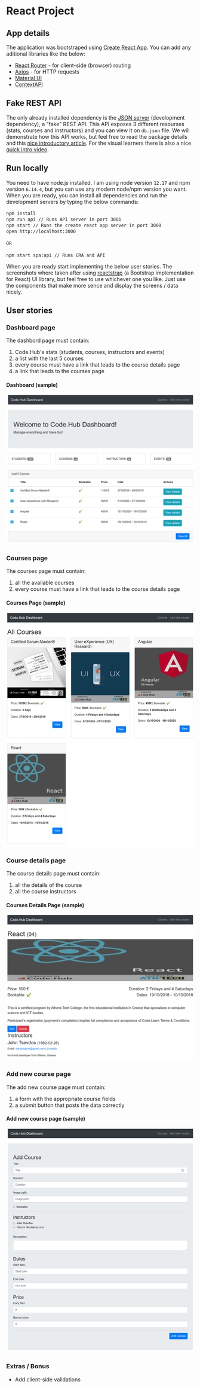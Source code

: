 # React Project

## App details

The application was bootstraped using [Create React App](https://reactjs.org/docs/create-a-new-react-app.html). You can add any aditional libraries like the below:

- [React Router](https://github.com/ReactTraining/react-router) - for client-side (browser) routing
- [Axios](https://github.com/axios/axios) - for HTTP requests
- [Material UI](https://material-ui.com/)
- [ContextAPI](https://reactjs.org/docs/context.html)

## Fake REST API

The only already installed dependency is the [JSON server](https://github.com/typicode/json-server) (development dependency), a "fake" REST API. This API exposes 3 different resourses (stats, courses and instructors) and you can view it on `db.json` file. We will demonstrate how this API works, but feel free to read the package details and this [nice introductory article](https://scotch.io/tutorials/json-server-as-a-fake-rest-api-in-frontend-development). For the visual learners there is also a nice [quick intro video](https://egghead.io/lessons/javascript-creating-demo-apis-with-json-server).

## Run locally

You need to have node.js installed. I am using node version `12.17` and npm version `6.14.4`, but you can use any modern node/npm version you want. When you are ready, you can install all dependencies and run the development servers by typing the below commands:

```
npm install
npm run api // Runs API server in port 3001
npm start // Runs the create react app server in port 3000
open http://localhost:3000

OR

npm start spa:api // Runs CRA and API
```

When you are ready start implementing the below user stories. The screenshots where taken after using [reactstrap](https://reactstrap.github.io/) (a Bootstrap implementation for React) UI library, but feel free to use whichever one you like. Just use the components that make more sence and display the screens / data nicely.

## User stories

### Dashboard page

The dashbord page must contain:

1. Code.Hub's stats (students, courses, instructors and events)
2. a list with the last 5 courses
3. every course must have a link that leads to the course details page
4. a link that leads to the courses page

#### Dashboard (sample)

![Dashboard](public/dashboard.png)

### Courses page

The courses page must contain:

1. all the available courses
2. every course must have a link that leads to the course details page

#### Courses Page (sample)

![Courses Page](public/courses-page.png)

### Course details page

The course details page must contain:

1. all the details of the course
2. all the course instructors

#### Courses Details Page (sample)

![Courses Details Page](public/course-details-page.png)

### Add new course page

The add new course page must contain:

1. a form with the appropriate course fields
2. a submit button that posts the data correctly

#### Add new course page (sample)

![Add new course page](public/add-new-course.png)

### Extras / Bonus

- Add client-side validations
